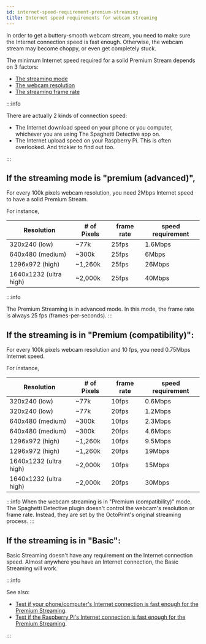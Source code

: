 ```yaml
---
id: internet-speed-requirement-premium-streaming
title: Internet speed requirements for webcam streaming
---
```


In order to get a buttery-smooth webcam stream, you need to make sure the Internet connection speed is fast enough. Otherwise, the webcam stream may become choppy, or even get completely stuck.

The minimum Internet speed required for a solid Premium Stream depends on 3 factors:

* [The streaming mode](/docs/check-webcam-streaming-mode)
* [The webcam resolution](/docs/webcam-streaming-resolution-framerate)
* [The streaming frame rate](/docs/webcam-streaming-resolution-framerate)

:::info

There are actually 2 kinds of connection speed:

* The Internet download speed on your phone or you computer, whichever you are using The Spaghetti Detective app on.
* The Internet upload speed on your Raspberry Pi. This is often overlooked. And trickier to find out too.

:::

## If the streaming mode is "premium (advanced)",

For every 100k pixels webcam resolution, you need 2Mbps Internet speed to have a solid Premium Stream.

For instance,

| Resolution | # of Pixels | frame rate | speed requirement |
|------------|-------------|--------|-----------|
| 320x240 (low) | ~77k | 25fps | 1.6Mbps |
| 640x480 (medium) | ~300k | 25fps | 6Mbps |
| 1296x972 (high) | ~1,260k | 25fps | 26Mbps |
| 1640x1232 (ultra high) | ~2,000k | 25fps | 40Mbps |

:::info

The Premium Streaming is in advanced mode. In this mode, the frame rate is always 25 fps (frames-per-seconds).
:::

## If the streaming is in "Premium (compatibility)":

For every 100k pixels webcam resolution and 10 fps, you need 0.75Mbps Internet speed.

For instance,

| Resolution | # of Pixels | frame rate | speed requirement |
|------------|-------------|--------|-----------|
| 320x240 (low) | ~77k | 10fps | 0.6Mbps |
| 320x240 (low) | ~77k | 20fps | 1.2Mbps |
| 640x480 (medium) | ~300k | 10fps | 2.3Mbps |
| 640x480 (medium) | ~300k | 20fps | 4.6Mbps |
| 1296x972 (high) | ~1,260k | 10fps | 9.5Mbps |
| 1296x972 (high) | ~1,260k | 20fps | 19Mbps |
| 1640x1232 (ultra high) | ~2,000k | 10fps | 15Mbps |
| 1640x1232 (ultra high) | ~2,000k | 20fps | 30Mbps |

:::info
When the webcam streaming is in "Premium (compatibility)" mode, The Spaghetti Detective plugin doesn't control the webcam's resolution or frame rate. Instead, they are set by the OctoPrint's original streaming process.
:::

## If the streaming is in "Basic":

Basic Streaming doesn't have any requirement on the Internet connection speed. Almost anywhere you have an Internet connection, the Basic Streaming will work. 

:::info

See also:

* [Test if your phone/computer's Internet connection is fast enough for the Premium Streaming](/docs/premium-streaming-computer-phone-connection-speed).
* [Test if the Raspberry Pi's Internet connection is fast enough for the Premium Streaming](/docs/premium-streaming-raspberry-pi-connection-speed).

:::
